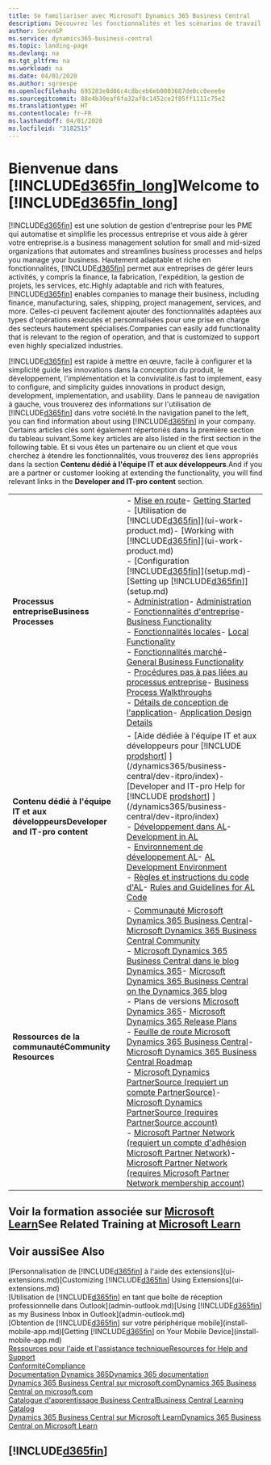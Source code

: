 ```yaml
---
title: Se familiariser avec Microsoft Dynamics 365 Business Central
description: Découvrez les fonctionnalités et les scénarios de travail dans Business Central, une solution de gestion d'entreprise pour les PME.
author: SorenGP
ms.service: dynamics365-business-central
ms.topic: landing-page
ms.devlang: na
ms.tgt_pltfrm: na
ms.workload: na
ms.date: 04/01/2020
ms.author: sgroespe
ms.openlocfilehash: 695283e8d06c4c8bceb6eb0003687de0cc0eee6e
ms.sourcegitcommit: 88e4b30eaf6fa32af0c1452ce2f85ff1111c75e2
ms.translationtype: HT
ms.contentlocale: fr-FR
ms.lasthandoff: 04/01/2020
ms.locfileid: "3182515"
---
```

# <a name="welcome-to-d365fin_long"></a><span data-ttu-id="675d1-103">Bienvenue dans [!INCLUDE[d365fin_long](includes/d365fin_long_md.md)]</span><span class="sxs-lookup"><span data-stu-id="675d1-103">Welcome to [!INCLUDE[d365fin_long](includes/d365fin_long_md.md)]</span></span>
[!INCLUDE[d365fin](includes/d365fin_md.md)] <span data-ttu-id="675d1-104">est une solution de gestion d'entreprise pour les PME qui automatise et simplifie les processus entreprise et vous aide à gérer votre entreprise.</span><span class="sxs-lookup"><span data-stu-id="675d1-104">is a business management solution for small and mid-sized organizations that automates and streamlines business processes and helps you manage your business.</span></span> <span data-ttu-id="675d1-105">Hautement adaptable et riche en fonctionnalités, [!INCLUDE[d365fin](includes/d365fin_md.md)] permet aux entreprises de gérer leurs activités, y compris la finance, la fabrication, l'expédition, la gestion de projets, les services, etc.</span><span class="sxs-lookup"><span data-stu-id="675d1-105">Highly adaptable and rich with features, [!INCLUDE[d365fin](includes/d365fin_md.md)] enables companies to manage their business, including finance, manufacturing, sales, shipping, project management, services, and more.</span></span> <span data-ttu-id="675d1-106">Celles-ci peuvent facilement ajouter des fonctionnalités adaptées aux types d'opérations exécutés et personnalisées pour une prise en charge des secteurs hautement spécialisés.</span><span class="sxs-lookup"><span data-stu-id="675d1-106">Companies can easily add functionality that is relevant to the region of operation, and that is customized to support even highly specialized industries.</span></span>

[!INCLUDE[d365fin](includes/d365fin_md.md)] <span data-ttu-id="675d1-107">est rapide à mettre en œuvre, facile à configurer et la simplicité guide les innovations dans la conception du produit, le développement, l'implémentation et la convivialité.</span><span class="sxs-lookup"><span data-stu-id="675d1-107">is fast to implement, easy to configure, and simplicity guides innovations in product design, development, implementation, and usability.</span></span> <span data-ttu-id="675d1-108">Dans le panneau de navigation à gauche, vous trouverez des informations sur l'utilisation de [!INCLUDE[d365fin](includes/d365fin_md.md)] dans votre société.</span><span class="sxs-lookup"><span data-stu-id="675d1-108">In the navigation panel to the left, you can find information about using [!INCLUDE[d365fin](includes/d365fin_md.md)] in your company.</span></span> <span data-ttu-id="675d1-109">Certains articles clés sont également répertoriés dans la première section du tableau suivant.</span><span class="sxs-lookup"><span data-stu-id="675d1-109">Some key articles are also listed in the first section in the following table.</span></span> <span data-ttu-id="675d1-110">Et si vous êtes un partenaire ou un client et que vous cherchez à étendre les fonctionnalités, vous trouverez des liens appropriés dans la section **Contenu dédié à l'équipe IT et aux développeurs**.</span><span class="sxs-lookup"><span data-stu-id="675d1-110">And if you are a partner or customer looking at extending the functionality, you will find relevant links in the **Developer and IT-pro content** section.</span></span>  

|||  
|-|-|  
|<span data-ttu-id="675d1-111">**Processus entreprise**</span><span class="sxs-lookup"><span data-stu-id="675d1-111">**Business Processes**</span></span>|<span data-ttu-id="675d1-112">-   [Mise en route](product-get-started.md)</span><span class="sxs-lookup"><span data-stu-id="675d1-112">-   [Getting Started](product-get-started.md)</span></span><br /><span data-ttu-id="675d1-113">-   [Utilisation de [!INCLUDE[d365fin](includes/d365fin_md.md)]](ui-work-product.md)</span><span class="sxs-lookup"><span data-stu-id="675d1-113">-   [Working with [!INCLUDE[d365fin](includes/d365fin_md.md)]](ui-work-product.md)</span></span><br /><span data-ttu-id="675d1-114">-   [Configuration [!INCLUDE[d365fin](includes/d365fin_md.md)]](setup.md)</span><span class="sxs-lookup"><span data-stu-id="675d1-114">-   [Setting up [!INCLUDE[d365fin](includes/d365fin_md.md)]](setup.md)</span></span><br /><span data-ttu-id="675d1-115">-   [Administration](admin-setup-and-administration.md)</span><span class="sxs-lookup"><span data-stu-id="675d1-115">-   [Administration](admin-setup-and-administration.md)</span></span><br /><span data-ttu-id="675d1-116">-   [Fonctionnalités d'entreprise](across-business-functionality.md)</span><span class="sxs-lookup"><span data-stu-id="675d1-116">-   [Business Functionality](across-business-functionality.md)</span></span><br /><span data-ttu-id="675d1-117">-   [Fonctionnalités locales](LocalFunctionality/Austria/austria-local-functionality.md)</span><span class="sxs-lookup"><span data-stu-id="675d1-117">-   [Local Functionality](LocalFunctionality/Austria/austria-local-functionality.md)</span></span><br /><span data-ttu-id="675d1-118">-   [Fonctionnalités marché](ui-across-business-areas.md)</span><span class="sxs-lookup"><span data-stu-id="675d1-118">-   [General Business Functionality](ui-across-business-areas.md)</span></span><br /><span data-ttu-id="675d1-119">-   [Procédures pas à pas liées au processus entreprise](walkthrough-business-process-walkthroughs.md)</span><span class="sxs-lookup"><span data-stu-id="675d1-119">-   [Business Process Walkthroughs](walkthrough-business-process-walkthroughs.md)</span></span><br /><span data-ttu-id="675d1-120">-   [Détails de conception de l'application](design-details-application-design.md)</span><span class="sxs-lookup"><span data-stu-id="675d1-120">-   [Application Design Details](design-details-application-design.md)</span></span>|  
|<span data-ttu-id="675d1-121">**Contenu dédié à l'équipe IT et aux développeurs**</span><span class="sxs-lookup"><span data-stu-id="675d1-121">**Developer and IT-pro content**</span></span>|<span data-ttu-id="675d1-122">-   [Aide dédiée à l'équipe IT et aux développeurs pour [!INCLUDE [prodshort](includes/prodshort.md)] ](/dynamics365/business-central/dev-itpro/index)</span><span class="sxs-lookup"><span data-stu-id="675d1-122">-   [Developer and IT-pro Help for [!INCLUDE [prodshort](includes/prodshort.md)] ](/dynamics365/business-central/dev-itpro/index)</span></span><br /><span data-ttu-id="675d1-123">-   [Développement dans AL](/dynamics365/business-central/dev-itpro/developer/devenv-dev-overview)</span><span class="sxs-lookup"><span data-stu-id="675d1-123">-   [Development in AL](/dynamics365/business-central/dev-itpro/developer/devenv-dev-overview)</span></span><br /><span data-ttu-id="675d1-124">-   [Environnement de développement AL](/dynamics365/business-central/dev-itpro/developer/devenv-reference-overview)</span><span class="sxs-lookup"><span data-stu-id="675d1-124">-   [AL Development Environment](/dynamics365/business-central/dev-itpro/developer/devenv-reference-overview)</span></span><br /><span data-ttu-id="675d1-125">-   [Règles et instructions du code d'AL](/dynamics365/business-central/dev-itpro/compliance/apptest-overview)</span><span class="sxs-lookup"><span data-stu-id="675d1-125">-   [Rules and Guidelines for AL Code](/dynamics365/business-central/dev-itpro/compliance/apptest-overview)</span></span>|  
|<span data-ttu-id="675d1-126">**Ressources de la communauté**</span><span class="sxs-lookup"><span data-stu-id="675d1-126">**Community Resources**</span></span>|<span data-ttu-id="675d1-127">-   [Communauté Microsoft Dynamics 365 Business Central](https://community.dynamics.com/business)</span><span class="sxs-lookup"><span data-stu-id="675d1-127">-   [Microsoft Dynamics 365 Business Central Community](https://community.dynamics.com/business)</span></span><br /><span data-ttu-id="675d1-128">-   [Microsoft Dynamics 365 Business Central dans le blog Dynamics 365](https://cloudblogs.microsoft.com/dynamics365/it/product/business-central/)</span><span class="sxs-lookup"><span data-stu-id="675d1-128">-   [Microsoft Dynamics 365 Business Central on the Dynamics 365 blog](https://cloudblogs.microsoft.com/dynamics365/it/product/business-central/)</span></span><br /><span data-ttu-id="675d1-129">-   Plans de versions [Microsoft Dynamics 365](https://go.microsoft.com/fwlink/?linkid=2047422)</span><span class="sxs-lookup"><span data-stu-id="675d1-129">-   [Microsoft Dynamics 365 Release Plans](https://go.microsoft.com/fwlink/?linkid=2047422)</span></span><br /><span data-ttu-id="675d1-130">-   [Feuille de route Microsoft Dynamics 365 Business Central](https://dynamics.microsoft.com/roadmap/business-central/)</span><span class="sxs-lookup"><span data-stu-id="675d1-130">-   [Microsoft Dynamics 365 Business Central Roadmap](https://dynamics.microsoft.com/roadmap/business-central/)</span></span><br /><span data-ttu-id="675d1-131">-   [Microsoft Dynamics PartnerSource \(requiert un compte PartnerSource\)](https://mbs.microsoft.com/partnersource)</span><span class="sxs-lookup"><span data-stu-id="675d1-131">-   [Microsoft Dynamics PartnerSource \(requires PartnerSource account\)](https://mbs.microsoft.com/partnersource)</span></span><br /><span data-ttu-id="675d1-132">-   [Microsoft Partner Network \(requiert un compte d'adhésion Microsoft Partner Network\)](https://mspartner.microsoft.com/en/us/windows/index.aspx)</span><span class="sxs-lookup"><span data-stu-id="675d1-132">-   [Microsoft Partner Network \(requires Microsoft Partner Network membership account\)](https://mspartner.microsoft.com/en/us/windows/index.aspx)</span></span>|  

## <a name="see-related-training-at-microsoft-learn"></a><span data-ttu-id="675d1-133">Voir la formation associée sur [Microsoft Learn](/learn/browse/?products=dynamics-business-central)</span><span class="sxs-lookup"><span data-stu-id="675d1-133">See Related Training at [Microsoft Learn](/learn/browse/?products=dynamics-business-central)</span></span>

## <a name="see-also"></a><span data-ttu-id="675d1-134">Voir aussi</span><span class="sxs-lookup"><span data-stu-id="675d1-134">See Also</span></span>

<span data-ttu-id="675d1-135">[Personnalisation de [!INCLUDE[d365fin](includes/d365fin_md.md)] à l'aide des extensions](ui-extensions.md)</span><span class="sxs-lookup"><span data-stu-id="675d1-135">[Customizing [!INCLUDE[d365fin](includes/d365fin_md.md)] Using Extensions](ui-extensions.md)</span></span>  
<span data-ttu-id="675d1-136">[Utilisation de [!INCLUDE[d365fin](includes/d365fin_md.md)] en tant que boîte de réception professionnelle dans Outlook](admin-outlook.md)</span><span class="sxs-lookup"><span data-stu-id="675d1-136">[Using [!INCLUDE[d365fin](includes/d365fin_md.md)] as my Business Inbox in Outlook](admin-outlook.md)</span></span>  
<span data-ttu-id="675d1-137">[Obtention de [!INCLUDE[d365fin](includes/d365fin_md.md)] sur votre périphérique mobile](install-mobile-app.md)</span><span class="sxs-lookup"><span data-stu-id="675d1-137">[Getting [!INCLUDE[d365fin](includes/d365fin_md.md)] on Your Mobile Device](install-mobile-app.md)</span></span>  
[<span data-ttu-id="675d1-138">Ressources pour l'aide et l'assistance technique</span><span class="sxs-lookup"><span data-stu-id="675d1-138">Resources for Help and Support</span></span>](product-help-and-support.md)  
[<span data-ttu-id="675d1-139">Conformité</span><span class="sxs-lookup"><span data-stu-id="675d1-139">Compliance</span></span>](compliance/compliance-overview.md)  
[<span data-ttu-id="675d1-140">Documentation Dynamics 365</span><span class="sxs-lookup"><span data-stu-id="675d1-140">Dynamics 365 documentation</span></span>](/dynamics365/)  
[<span data-ttu-id="675d1-141">Dynamics 365 Business Central sur microsoft.com</span><span class="sxs-lookup"><span data-stu-id="675d1-141">Dynamics 365 Business Central on microsoft.com</span></span>](https://dynamics.microsoft.com/business-central/overview/)  
[<span data-ttu-id="675d1-142">Catalogue d'apprentissage Business Central</span><span class="sxs-lookup"><span data-stu-id="675d1-142">Business Central Learning Catalog</span></span>](readiness/readiness-learning-catalog.md)  
[<span data-ttu-id="675d1-143">Dynamics 365 Business Central sur Microsoft Learn</span><span class="sxs-lookup"><span data-stu-id="675d1-143">Dynamics 365 Business Central on Microsoft Learn</span></span>](/learn/browse/?products=dynamics-business-central)  


## [!INCLUDE[d365fin](includes/free_trial_md.md)]
